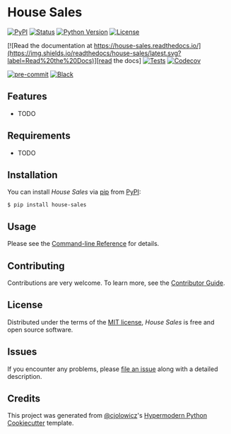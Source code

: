 # House Sales

[![PyPI](https://img.shields.io/pypi/v/house-sales.svg)][pypi_]
[![Status](https://img.shields.io/pypi/status/house-sales.svg)][status]
[![Python Version](https://img.shields.io/pypi/pyversions/house-sales)][python version]
[![License](https://img.shields.io/pypi/l/house-sales)][license]

[![Read the documentation at https://house-sales.readthedocs.io/](https://img.shields.io/readthedocs/house-sales/latest.svg?label=Read%20the%20Docs)][read the docs]
[![Tests](https://github.com/paulrousset/house-sales/workflows/Tests/badge.svg)][tests]
[![Codecov](https://codecov.io/gh/paulrousset/house-sales/branch/main/graph/badge.svg)][codecov]

[![pre-commit](https://img.shields.io/badge/pre--commit-enabled-brightgreen?logo=pre-commit&logoColor=white)][pre-commit]
[![Black](https://img.shields.io/badge/code%20style-black-000000.svg)][black]

[pypi_]: https://pypi.org/project/house-sales/
[status]: https://pypi.org/project/house-sales/
[python version]: https://pypi.org/project/house-sales
[read the docs]: https://house-sales.readthedocs.io/
[tests]: https://github.com/paulrousset/house-sales/actions?workflow=Tests
[codecov]: https://app.codecov.io/gh/paulrousset/house-sales
[pre-commit]: https://github.com/pre-commit/pre-commit
[black]: https://github.com/psf/black

## Features

- TODO

## Requirements

- TODO

## Installation

You can install _House Sales_ via [pip] from [PyPI]:

```console
$ pip install house-sales
```

## Usage

Please see the [Command-line Reference] for details.

## Contributing

Contributions are very welcome.
To learn more, see the [Contributor Guide].

## License

Distributed under the terms of the [MIT license][license],
_House Sales_ is free and open source software.

## Issues

If you encounter any problems,
please [file an issue] along with a detailed description.

## Credits

This project was generated from [@cjolowicz]'s [Hypermodern Python Cookiecutter] template.

[@cjolowicz]: https://github.com/cjolowicz
[pypi]: https://pypi.org/
[hypermodern python cookiecutter]: https://github.com/cjolowicz/cookiecutter-hypermodern-python
[file an issue]: https://github.com/paulrousset/house-sales/issues
[pip]: https://pip.pypa.io/

<!-- github-only -->

[license]: https://github.com/paulrousset/house-sales/blob/main/LICENSE
[contributor guide]: https://github.com/paulrousset/house-sales/blob/main/CONTRIBUTING.md
[command-line reference]: https://house-sales.readthedocs.io/en/latest/usage.html
